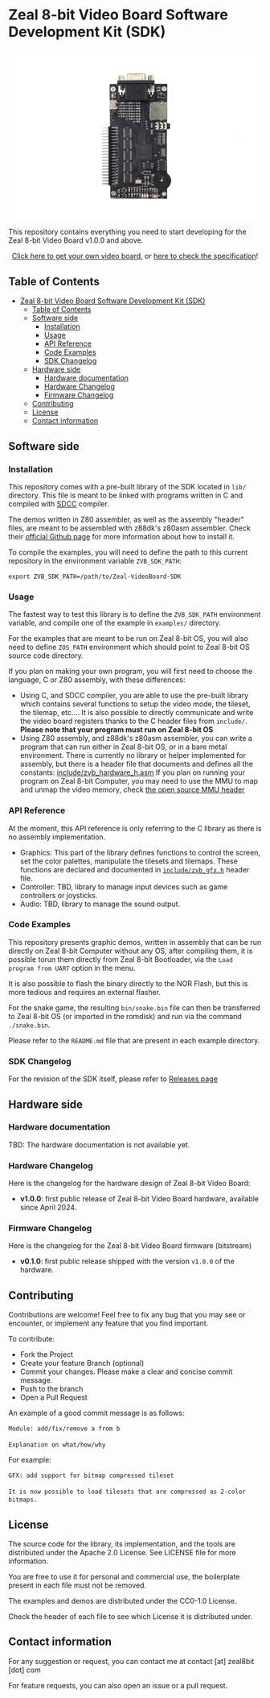 # Zeal 8-bit Video Board Software Development Kit (SDK)

![Zeal video board](img/videoboard.png)

This repository contains everything you need to start developing for the Zeal 8-bit Video Board v1.0.0 and above.

<p align="center">
    <a href="https://www.tindie.com/products/zeal8bit/zeal-8-bit-video-board-homebrew-vga-board/">Click here to get your own video board,</a> or <a href="https://zeal8bit.com/getting-started-zvb/">here to check the specification</a>!
<p>

## Table of Contents
- [Zeal 8-bit Video Board Software Development Kit (SDK)](#zeal-8-bit-video-board-software-development-kit-sdk)
  - [Table of Contents](#table-of-contents)
  - [Software side](#software-side)
    - [Installation](#installation)
    - [Usage](#usage)
    - [API Reference](#api-reference)
    - [Code Examples](#code-examples)
    - [SDK Changelog](#sdk-changelog)
  - [Hardware side](#hardware-side)
    - [Hardware documentation](#hardware-documentation)
    - [Hardware Changelog](#hardware-changelog)
    - [Firmware Changelog](#firmware-changelog)
  - [Contributing](#contributing)
  - [License](#license)
  - [Contact information](#contact-information)


## Software side

### Installation

This repository comes with a pre-built library of the SDK located in `lib/` directory. This file is meant to be linked with programs written in C and compiled with [SDCC](https://sdcc.sourceforge.net) compiler.

The demos written in Z80 assembler, as well as the assembly "header" files, are meant to be assembled with z88dk's z80asm assembler. Check their [official Github page](https://github.com/z88dk/z88dk) for more information about how to install it.

To compile the examples, you will need to define the path to this current repository in the environment variable `ZVB_SDK_PATH`:

```
export ZVB_SDK_PATH=/path/to/Zeal-VideoBoard-SDK
```

### Usage

The fastest way to test this library is to define the `ZVB_SDK_PATH` environment variable, and compile one of the example in `examples/` directory.

For the examples that are meant to be run on Zeal 8-bit OS, you will also need to define `ZOS_PATH` environment which should point to Zeal 8-bit OS source code directory.

If you plan on making your own program, you will first need to choose the language, C or Z80 assembly, with these differences:

* Using C, and SDCC compiler, you are able to use the pre-built library which contains several functions to setup the video mode, the tileset, the tilemap, etc.... It is also possible to directly communicate and write the video board registers thanks to the C header files from `include/`. **Please note that your program must run on Zeal 8-bit OS**
* Using Z80 assembly, and z88dk's z80asm assembler, you can write a program that can run either in Zeal 8-bit OS, or in a bare metal environment. There is currently no library or helper implemented for assembly, but there is a header file that documents and defines all the constants: [include/zvb_hardware_h.asm](include/zvb_hardware_h.asm)
If you plan on running your program on Zeal 8-bit Computer, you may need to use the MMU to map and unmap the video memory, check [the open source MMU header](https://github.com/Zeal8bit/Zeal-8-bit-OS/blob/main/target/zeal8bit/include/mmu_h.asm)

### API Reference

At the moment, this API reference is only referring to the C library as there is no assembly implementation.

* Graphics: This part of the library defines functions to control the screen, set the color palettes, manipulate the tilesets and tilemaps. These functions are declared and documented in [`include/zvb_gfx.h`](include/zvb_gfx.h) header file.
* Controller: TBD, library to manage input devices such as game controllers or joysticks.
* Audio: TBD, library to manage the sound output.

### Code Examples

This repository presents graphic demos, written in assembly that can be run directly on Zeal 8-bit Computer without any OS, after compiling them, it is possible torun them directly from Zeal 8-bit Bootloader, via the `Load program from UART` option in the menu.

It is also possible to flash the binary directly to the NOR Flash, but this is more tedious and requires an external flasher.

For the snake game, the resulting `bin/snake.bin` file can then be transferred to Zeal 8-bit OS (or imported in the romdisk) and run via the command `./snake.bin`.

Please refer to the `README.md` file that are present in each example directory.

### SDK Changelog

For the revision of the SDK itself, please refer to [Releases page](https://github.com/Zeal8bit/Zeal-VideoBoard-SDK/releases)



## Hardware side

### Hardware documentation

TBD: The hardware documentation is not available yet.

### Hardware Changelog

Here is the changelog for the hardware design of Zeal 8-bit Video Board:

* **v1.0.0**: first public release of Zeal 8-bit Video Board hardware, available since April 2024.

### Firmware Changelog

Here is the changelog for the Zeal 8-bit Video Board firmware (bitstream)

* **v0.1.0**: first public release shipped with the version `v1.0.0` of the hardware.


## Contributing

Contributions are welcome! Feel free to fix any bug that you may see or encounter, or implement any feature that you find important.

To contribute:

* Fork the Project
* Create your feature Branch (optional)
* Commit your changes. Please make a clear and concise commit message.
* Push to the branch
* Open a Pull Request

An example of a good commit message is as follows:

```
Module: add/fix/remove a from b

Explanation on what/how/why
```

For example:

```
GFX: add support for bitmap compressed tileset

It is now possible to load tilesets that are compressed as 2-color bitmaps.
```

## License

The source code for the library, its implementation, and the tools are distributed under the Apache 2.0 License. See LICENSE file for more information.

You are free to use it for personal and commercial use, the boilerplate present in each file must not be removed.

The examples and demos are distributed under the CC0-1.0 License.

Check the header of each file to see which License it is distributed under.

## Contact information

For any suggestion or request, you can contact me at contact [at] zeal8bit [dot] com

For feature requests, you can also open an issue or a pull request.
